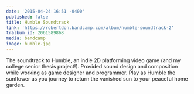 ```yaml
---
date: '2015-04-24 16:51 -0400'
published: false
title: Humble Soundtrack
link: 'https://robertdon.bandcamp.com/album/humble-soundtrack-2'
tralbum_id: 2061589868
media: bandcamp
image: humble.jpg
---
```

The soundtrack to Humble, an indie 2D platforming video game (and my college senior thesis project!). Provided sound design and composition while working as game designer and programmer. Play as Humble the sunflower as you journey to return the vanished sun to your peaceful home garden. 
